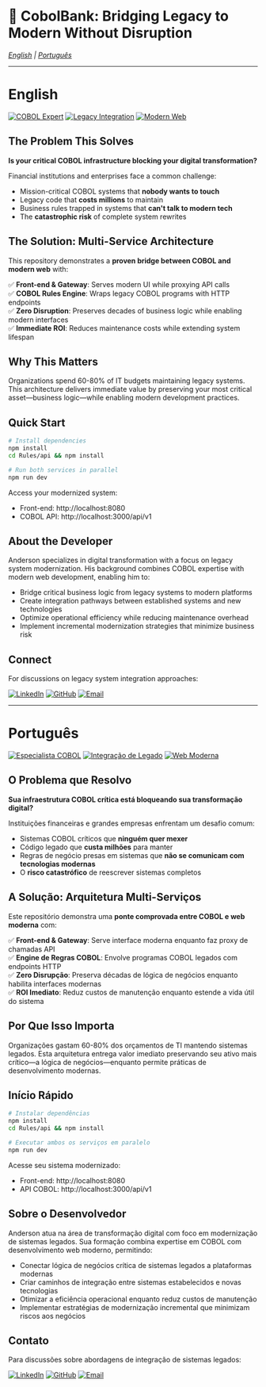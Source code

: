 # 🔄 CobolBank: Bridging Legacy to Modern Without Disruption

*[English](#english) | [Português](#português)*

---

<a name="english"></a>
# English

[![COBOL Expert](https://img.shields.io/badge/COBOL-Expert-blue)](https://github.com/andersonsilva-dev) [![Legacy Integration](https://img.shields.io/badge/Legacy%20Integration-Specialist-red)](https://github.com/andersonsilva-dev) [![Modern Web](https://img.shields.io/badge/Modern%20Web-Advanced-green)](https://github.com/andersonsilva-dev)

## The Problem This Solves

**Is your critical COBOL infrastructure blocking your digital transformation?**

Financial institutions and enterprises face a common challenge:
- Mission-critical COBOL systems that **nobody wants to touch**
- Legacy code that **costs millions** to maintain
- Business rules trapped in systems that **can't talk to modern tech**
- The **catastrophic risk** of complete system rewrites

## The Solution: Multi-Service Architecture

This repository demonstrates a **proven bridge between COBOL and modern web** with:

✅ **Front-end & Gateway**: Serves modern UI while proxying API calls  
✅ **COBOL Rules Engine**: Wraps legacy COBOL programs with HTTP endpoints  
✅ **Zero Disruption**: Preserves decades of business logic while enabling modern interfaces  
✅ **Immediate ROI**: Reduces maintenance costs while extending system lifespan  

## Why This Matters

Organizations spend 60-80% of IT budgets maintaining legacy systems. This architecture delivers immediate value by preserving your most critical asset—business logic—while enabling modern development practices.

## Quick Start

```bash
# Install dependencies
npm install
cd Rules/api && npm install

# Run both services in parallel
npm run dev
```

Access your modernized system:
- Front-end: http://localhost:8080
- COBOL API: http://localhost:3000/api/v1

## About the Developer

Anderson specializes in digital transformation with a focus on legacy system modernization. His background combines COBOL expertise with modern web development, enabling him to:

- Bridge critical business logic from legacy systems to modern platforms
- Create integration pathways between established systems and new technologies
- Optimize operational efficiency while reducing maintenance overhead
- Implement incremental modernization strategies that minimize business risk

## Connect

For discussions on legacy system integration approaches:

[![LinkedIn](https://img.shields.io/badge/LinkedIn-Anderson%20Silva-0077B5?style=flat&logo=linkedin)](https://www.linkedin.com/in/andersonsilva-ds/)
[![GitHub](https://img.shields.io/badge/GitHub-andersonsilva--dev-181717?style=flat&logo=github)](https://github.com/andersonsilva-dev)
[![Email](https://img.shields.io/badge/Email-andersonsilvads26%40gmail.com-D14836?style=flat&logo=gmail)](mailto:andersonsilvads26@gmail.com)

---

<a name="português"></a>
# Português

[![Especialista COBOL](https://img.shields.io/badge/COBOL-Especialista-blue)](https://github.com/andersonsilva-dev) [![Integração de Legado](https://img.shields.io/badge/Integração%20de%20Legado-Especialista-red)](https://github.com/andersonsilva-dev) [![Web Moderna](https://img.shields.io/badge/Web%20Moderna-Avançado-green)](https://github.com/andersonsilva-dev)

## O Problema que Resolvo

**Sua infraestrutura COBOL crítica está bloqueando sua transformação digital?**

Instituições financeiras e grandes empresas enfrentam um desafio comum:
- Sistemas COBOL críticos que **ninguém quer mexer**
- Código legado que **custa milhões** para manter
- Regras de negócio presas em sistemas que **não se comunicam com tecnologias modernas**
- O **risco catastrófico** de reescrever sistemas completos

## A Solução: Arquitetura Multi-Serviços

Este repositório demonstra uma **ponte comprovada entre COBOL e web moderna** com:

✅ **Front-end & Gateway**: Serve interface moderna enquanto faz proxy de chamadas API  
✅ **Engine de Regras COBOL**: Envolve programas COBOL legados com endpoints HTTP  
✅ **Zero Disrupção**: Preserva décadas de lógica de negócios enquanto habilita interfaces modernas  
✅ **ROI Imediato**: Reduz custos de manutenção enquanto estende a vida útil do sistema  

## Por Que Isso Importa

Organizações gastam 60-80% dos orçamentos de TI mantendo sistemas legados. Esta arquitetura entrega valor imediato preservando seu ativo mais crítico—a lógica de negócios—enquanto permite práticas de desenvolvimento modernas.

## Início Rápido

```bash
# Instalar dependências
npm install
cd Rules/api && npm install

# Executar ambos os serviços em paralelo
npm run dev
```

Acesse seu sistema modernizado:
- Front-end: http://localhost:8080
- API COBOL: http://localhost:3000/api/v1

## Sobre o Desenvolvedor

Anderson atua na área de transformação digital com foco em modernização de sistemas legados. Sua formação combina expertise em COBOL com desenvolvimento web moderno, permitindo:

- Conectar lógica de negócios crítica de sistemas legados a plataformas modernas
- Criar caminhos de integração entre sistemas estabelecidos e novas tecnologias
- Otimizar a eficiência operacional enquanto reduz custos de manutenção
- Implementar estratégias de modernização incremental que minimizam riscos aos negócios

## Contato

Para discussões sobre abordagens de integração de sistemas legados:

[![LinkedIn](https://img.shields.io/badge/LinkedIn-Anderson%20Silva-0077B5?style=flat&logo=linkedin)](https://www.linkedin.com/in/andersonsilva-ds/)
[![GitHub](https://img.shields.io/badge/GitHub-andersonsilva--dev-181717?style=flat&logo=github)](https://github.com/andersonsilva-dev)
[![Email](https://img.shields.io/badge/Email-andersonsilvads26%40gmail.com-D14836?style=flat&logo=gmail)](mailto:andersonsilvads26@gmail.com)
